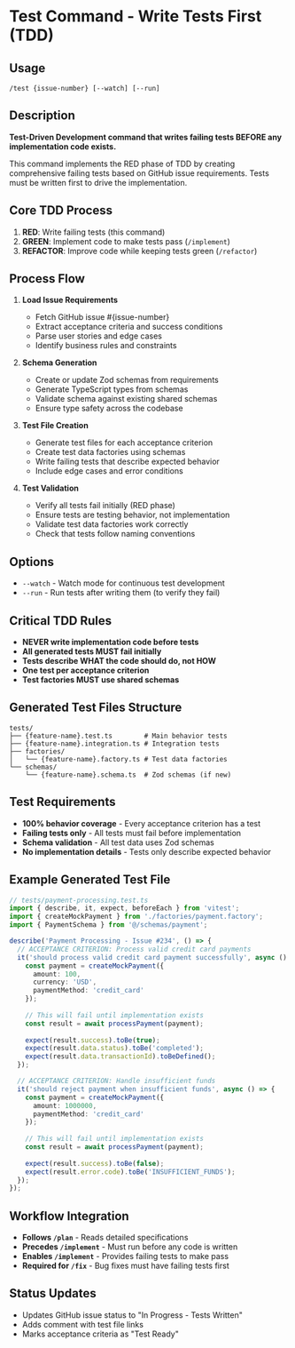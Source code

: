 # Test Command - Write Tests First (TDD)

## Usage
`/test {issue-number} [--watch] [--run]`

## Description
**Test-Driven Development command that writes failing tests BEFORE any implementation code exists.**

This command implements the RED phase of TDD by creating comprehensive failing tests based on GitHub issue requirements. Tests must be written first to drive the implementation.

## Core TDD Process
1. **RED**: Write failing tests (this command)
2. **GREEN**: Implement code to make tests pass (`/implement`)
3. **REFACTOR**: Improve code while keeping tests green (`/refactor`)

## Process Flow
1. **Load Issue Requirements**
   - Fetch GitHub issue #{issue-number}
   - Extract acceptance criteria and success conditions
   - Parse user stories and edge cases
   - Identify business rules and constraints

2. **Schema Generation**
   - Create or update Zod schemas from requirements
   - Generate TypeScript types from schemas
   - Validate schema against existing shared schemas
   - Ensure type safety across the codebase

3. **Test File Creation**
   - Generate test files for each acceptance criterion
   - Create test data factories using schemas
   - Write failing tests that describe expected behavior
   - Include edge cases and error conditions

4. **Test Validation**
   - Verify all tests fail initially (RED phase)
   - Ensure tests are testing behavior, not implementation
   - Validate test data factories work correctly
   - Check that tests follow naming conventions

## Options
- `--watch` - Watch mode for continuous test development
- `--run` - Run tests after writing them (to verify they fail)

## Critical TDD Rules
- **NEVER write implementation code before tests**
- **All generated tests MUST fail initially**
- **Tests describe WHAT the code should do, not HOW**
- **One test per acceptance criterion**
- **Test factories MUST use shared schemas**

## Generated Test Files Structure
```
tests/
├── {feature-name}.test.ts        # Main behavior tests
├── {feature-name}.integration.ts # Integration tests
├── factories/
│   └── {feature-name}.factory.ts # Test data factories
└── schemas/
    └── {feature-name}.schema.ts  # Zod schemas (if new)
```

## Test Requirements
- **100% behavior coverage** - Every acceptance criterion has a test
- **Failing tests only** - All tests must fail before implementation
- **Schema validation** - All test data uses Zod schemas
- **No implementation details** - Tests only describe expected behavior

## Example Generated Test File

```typescript
// tests/payment-processing.test.ts
import { describe, it, expect, beforeEach } from 'vitest';
import { createMockPayment } from './factories/payment.factory';
import { PaymentSchema } from '@/schemas/payment';

describe('Payment Processing - Issue #234', () => {
  // ACCEPTANCE CRITERION: Process valid credit card payments
  it('should process valid credit card payment successfully', async () => {
    const payment = createMockPayment({ 
      amount: 100,
      currency: 'USD',
      paymentMethod: 'credit_card'
    });
    
    // This will fail until implementation exists
    const result = await processPayment(payment);
    
    expect(result.success).toBe(true);
    expect(result.data.status).toBe('completed');
    expect(result.data.transactionId).toBeDefined();
  });

  // ACCEPTANCE CRITERION: Handle insufficient funds
  it('should reject payment when insufficient funds', async () => {
    const payment = createMockPayment({ 
      amount: 1000000,
      paymentMethod: 'credit_card'
    });
    
    // This will fail until implementation exists
    const result = await processPayment(payment);
    
    expect(result.success).toBe(false);
    expect(result.error.code).toBe('INSUFFICIENT_FUNDS');
  });
});
```

## Workflow Integration
- **Follows `/plan`** - Reads detailed specifications
- **Precedes `/implement`** - Must run before any code is written
- **Enables `/implement`** - Provides failing tests to make pass
- **Required for `/fix`** - Bug fixes must have failing tests first

## Status Updates
- Updates GitHub issue status to "In Progress - Tests Written"
- Adds comment with test file links
- Marks acceptance criteria as "Test Ready"